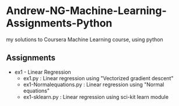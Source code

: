 # Andrew-NG-Machine-Learning-Assignments-Python
my solutions to Coursera Machine Learning course, using python

## Assignments

* ex1 - Linear Regression
  * ex1.py : Linear regression using "Vectorized gradient descent"
  * ex1-Normalequations.py : Linear regression using "Normal equations"
  * ex1-sklearn.py : Linear regression using sci-kit learn module
